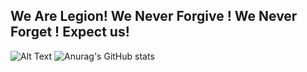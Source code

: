 ## We Are Legion! We Never Forgive ! We Never Forget ! Expect us!
![Alt Text](https://c.tenor.com/uZXFN0DM2iMAAAAC/rage-work.gif)
![Anurag's GitHub stats](https://github-readme-stats.vercel.app/api?username=afridanon&theme=radical&show_icons=true)

